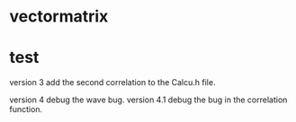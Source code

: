 # vectormatrix
# test

version 3 add the second correlation to the Calcu.h file.

version 4 debug the wave bug. version 4.1 debug the bug in the correlation function.
